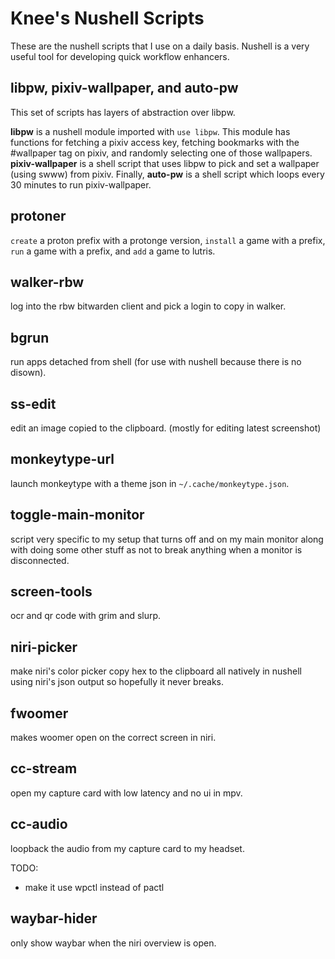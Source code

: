 # Knee's Nushell Scripts


These are the nushell scripts that I use on a daily basis. Nushell is a very useful tool for developing quick workflow enhancers.

## libpw, pixiv-wallpaper, and auto-pw



This set of scripts has layers of abstraction over libpw.

**libpw** is a nushell module imported with `use libpw`. This module has functions for fetching a pixiv access key, fetching bookmarks with the #wallpaper tag on pixiv, and randomly selecting one of those wallpapers. **pixiv-wallpaper** is a shell script that uses libpw to pick and set a wallpaper (using swww) from pixiv. Finally, **auto-pw** is a shell script which loops every 30 minutes to run pixiv-wallpaper.

## protoner

`create` a proton prefix with a protonge version, `install` a game with a prefix, `run` a game with a prefix, and `add` a game to lutris.

## walker-rbw


log into the rbw bitwarden client and pick a login to copy in walker.

## bgrun


run apps detached from shell (for use with nushell because there is no disown).

## ss-edit

edit an image copied to the clipboard. (mostly for editing latest screenshot)

## monkeytype-url

launch monkeytype with a theme json in `~/.cache/monkeytype.json`.

## toggle-main-monitor 

script very specific to my setup that turns off and on my main monitor along with doing some other stuff as not to break anything when a monitor is disconnected.

## screen-tools

ocr and qr code with grim and slurp.

## niri-picker

make niri's color picker copy hex to the clipboard all natively in nushell using niri's json output so hopefully it never breaks.

## fwoomer

makes woomer open on the correct screen in niri.

## cc-stream

open my capture card with low latency and no ui in mpv.

## cc-audio

loopback the audio from my capture card to my headset.

TODO: 
- make it use wpctl instead of pactl

## waybar-hider

only show waybar when the niri overview is open.




